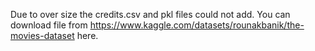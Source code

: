 Due to over size the credits.csv and pkl files could not add. 
You can download file from https://www.kaggle.com/datasets/rounakbanik/the-movies-dataset here.
